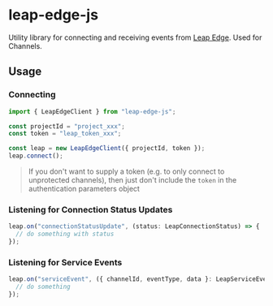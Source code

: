 # leap-edge-js

Utility library for connecting and receiving events from [Leap Edge](https://docs.hop.io/docs/channels/internals/leap). Used for Channels.

## Usage

### Connecting

```ts
import { LeapEdgeClient } from "leap-edge-js";

const projectId = "project_xxx";
const token = "leap_token_xxx";

const leap = new LeapEdgeClient({ projectId, token });
leap.connect();
```

> If you don't want to supply a token (e.g. to only connect to unprotected channels), then just don't include the `token` in the authentication parameters object

### Listening for Connection Status Updates

```ts
leap.on("connectionStatusUpdate", (status: LeapConnectionStatus) => {
  // do something with status
});
```

### Listening for Service Events

```ts
leap.on("serviceEvent", ({ channelId, eventType, data }: LeapServiceEvent) => {
  // do something
});
```
